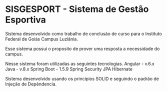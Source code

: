 # SISGESPORT - Sistema de Gestão Esportiva

Sistema desenvolvido como trabalho de conclusão de curso para o Instituto Federal de Goiás Campus Luziânia.

Esse sistema possui o proposito de prover uma resposta a necessidade do campus.

Nesse sistema foram utilizadas as seguintes tecnologias.
Angular - v.6.x
Java - v.8.x
Spring Boot - 1.5.9
Spring Security
JPA
Hibernate 

Sistema desenvolvido usando os princípios SOLID e seguindo o padrão de Injeção de Depêndencia.
